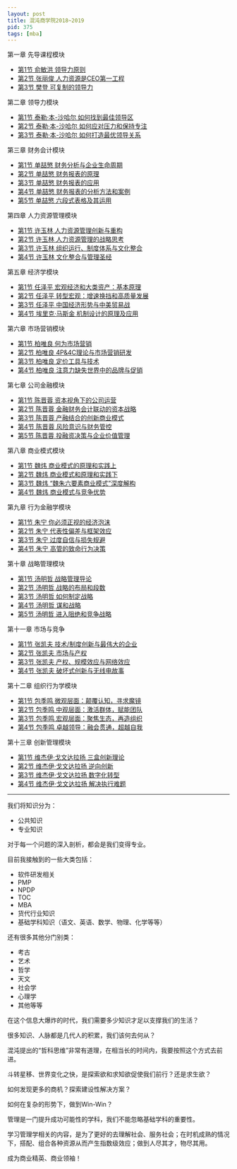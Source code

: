 ```yaml
---
layout: post
title: 混沌商学院2018~2019
pid: 375
tags: [mba]
---
```


第一章 先导课程模块
+ [第1节 俞敏洪 领导力原则](http://www.baoguoding.com/2019/06/406-mba0101.html)
+ [第2节 张丽俊 人力资源是CEO第一工程](http://www.baoguoding.com/2019/06/407-mba0102.html)
+ [第3节 樊登 可复制的领导力](http://www.baoguoding.com/2019/06/408-mba0103.html)

第二章 领导力模块
+ [第1节 泰勒·本-沙哈尔 如何找到最佳领导区](http://www.baoguoding.com/2018/04/274-tal.html)
+ [第2节 泰勒·本-沙哈尔 如何应对压力和保持专注](http://www.baoguoding.com/2019/06/404-mba0202.html)
+ [第3节 泰勒·本-沙哈尔 如何打造最优领导关系](http://www.baoguoding.com/2019/06/405-mba0203.html)

第三章 财务会计模块
+ [第1节 单喆慜 财务分析与企业生命周期](http://www.baoguoding.com/2018/10/300-xcw01.html)
+ [第2节 单喆慜 财务报表的原理](http://www.baoguoding.com/2018/10/301-xcw02.html)
+ [第3节 单喆慜 财务报表的应用](http://www.baoguoding.com/2018/10/302-xcw03.html)
+ [第4节 单喆慜 财务报表的分析方法和案例](http://www.baoguoding.com/2018/10/303-xcw04.html)
+ [第5节 单喆慜 六段式表格及其运用](http://www.baoguoding.com/2018/10/304-xcw05.html)

第四章 人力资源管理模块
+ [第1节 许玉林 人力资源管理创新与重构](http://www.baoguoding.com/2018/10/305-xyl01.html)
+ [第2节 许玉林 人力资源管理的战略思考](http://www.baoguoding.com/2018/10/306-xyl02.html)
+ [第3节 许玉林 组织运行、制度体系与文化整合](http://www.baoguoding.com/2018/10/307-xyl03.html)
+ [第4节 许玉林 文化整合与管理圣经](http://www.baoguoding.com/2018/11/308-xyl04.html)

第五章 经济学模块
+ [第1节 任泽平 宏观经济和大类资产：基本原理](http://www.baoguoding.com/2019/06/400-mba0501.html)
+ [第2节 任泽平 转型宏观：增速换挡和高质量发展](http://www.baoguoding.com/2019/06/401-mba0502.html)
+ [第3节 任泽平 中国经济形势与中美贸易战](http://www.baoguoding.com/2019/06/402-mba0503.html)
+ [第4节 埃里克·马斯金 机制设计的原理及应用](http://www.baoguoding.com/2019/06/403-mba0504.html)

第六章 市场营销模块
+ [第1节 柏唯良 何为市场营销](http://www.baoguoding.com/2018/11/309-marketing01.html)
+ [第2节 柏唯良 4P&4C理论与市场营销研发](http://www.baoguoding.com/2018/11/310-marketing02.html)
+ [第3节 柏唯良 定价工具与技术](http://www.baoguoding.com/2018/11/311-marketing03.html)
+ [第4节 柏唯良 注意力缺失世界中的品牌与促销](http://www.baoguoding.com/2018/11/312-marketing04.html)

第七章 公司金融模块
+ [第1节 陈晋蓉 资本视角下的公司运营](http://www.baoguoding.com/2018/10/292-gsjrx01.html)
+ [第2节 陈晋蓉 金融财务会计联动的资本战略](http://www.baoguoding.com/2018/10/293-gsjrx02.html)
+ [第3节 陈晋蓉 产融结合的创新商业模式](http://www.baoguoding.com/2018/10/294-gsjrx03.html)
+ [第4节 陈晋蓉 风险意识与财务管控](http://www.baoguoding.com/2018/10/295-gsjrx04.html)
+ [第5节 陈晋蓉 投融资决策与企业价值管理](http://www.baoguoding.com/2018/10/296-gsjrx05.html)

第八章 商业模式模块
+ [第1节 魏炜 商业模式的原理和实践上](http://www.baoguoding.com/2018/11/313-syms01.html)
+ [第2节 魏炜 商业模式和原理和实践下](http://www.baoguoding.com/2019/06/397-mba0802.html)
+ [第3节 魏炜 “魏朱六要素商业模式”深度解构](http://www.baoguoding.com/2019/06/398-mba0803.html)
+ [第4节 魏炜 商业模式与竞争优势](http://www.baoguoding.com/2019/06/399-mba0804.html)

第九章 行为金融学模块
+ [第1节 朱宁 你必须正视的经济泡沫](http://www.baoguoding.com/2019/06/393-mba0901.html)
+ [第2节 朱宁 代表性偏差与框架效应](http://www.baoguoding.com/2019/06/394-mba0902.html)
+ [第3节 朱宁 过度自信与损失规避](http://www.baoguoding.com/2019/06/395-mba0903.html)
+ [第4节 朱宁 高管的致命行为决策](http://www.baoguoding.com/2019/06/396-mba0904.html)

第十章 战略管理模块
+ [第1节 汤明哲 战略管理导论](http://www.baoguoding.com/2019/06/388-mba1001.html)
+ [第2节 汤明哲 战略的布局和段数](http://www.baoguoding.com/2019/06/389-mba1002.html)
+ [第3节 汤明哲 如何制定战略](http://www.baoguoding.com/2019/06/390-mba1003.html)
+ [第4节 汤明哲 谋和战略](http://www.baoguoding.com/2019/06/391-mba1004.html)
+ [第5节 汤明哲 进入阻绝和竞争战略](http://www.baoguoding.com/2019/06/392-mba1005.html)

第十一章 市场与竞争
+ [第1节 张凯夫 技术/制度创新与最伟大的企业](http://www.baoguoding.com/2019/06/384-mba1101.html)
+ [第2节 张凯夫 市场与产权](http://www.baoguoding.com/2019/06/385-mba1102.html)
+ [第3节 张凯夫 产权、规模效应与网络效应](http://www.baoguoding.com/2019/06/386-mba1103.html)
+ [第4节 张凯夫 破坏式创新与无线电故事](http://www.baoguoding.com/2019/06/387-mba1104.html)

第十二章 组织行为学模块
+ [第1节 包季鸣 微观层面：颠覆认知，寻求魔镜](http://www.baoguoding.com/2019/06/380-mba1201.html)
+ [第2节 包季鸣 中观层面：激活群体，赋能团队](http://www.baoguoding.com/2019/06/381-mba1202.html)
+ [第3节 包季鸣 宏观层面：聚焦生态，再造组织](http://www.baoguoding.com/2019/06/382-mba1203.html)
+ [第4节 包季鸣 卓越领导：融会贯通，超越自我](http://www.baoguoding.com/2019/06/383-mba1204.html)

第十三章 创新管理模块
+ [第1节 维杰伊·戈文达拉扬 三盒创新理论](http://www.baoguoding.com/2019/06/376-mba1301.html)
+ [第2节 维杰伊·戈文达拉扬 逆向创新](http://www.baoguoding.com/2019/06/377-mba1302.html)
+ [第3节 维杰伊·戈文达拉扬 数字化转型](http://www.baoguoding.com/2019/06/378-mba1303.html)
+ [第4节 维杰伊·戈文达拉扬 解决执行难题](http://www.baoguoding.com/2019/06/379-mba1304.html)

---

我们将知识分为：
+ 公共知识
+ 专业知识

对于每一个问题的深入剖析，都会是我们变得专业。

目前我接触到的一些大类包括：
+ 软件研发相关
+ PMP
+ NPDP
+ TOC
+ MBA
+ 货代行业知识
+ 基础学科知识（语文、英语、数学、物理、化学等等）

还有很多其他分门别类：
+ 考古
+ 艺术
+ 哲学
+ 天文
+ 社会学
+ 心理学
+ 其他等等

在这个信息大爆炸的时代，我们需要多少知识才足以支撑我们的生活？

很多知识、人脉都是几代人的积累，我们该何去何从？

混沌提出的“哲科思维”非常有道理，在相当长的时间内，我要按照这个方式去前进。

斗转星移、世界变化之快，是探索欲和求知欲促使我们前行？还是求生欲？

如何发现更多的商机？探索建设性解决方案？

如何在复杂的形势下，做到Win-Win？

管理是一门提升成功可能性的学科，我们不能忽略基础学科的重要性。

学习管理学相关的内容，是为了更好的去理解社会、服务社会；在时机成熟的情况下，搭配、组合各种资源从而产生指数级效应；做到人尽其才，物尽其用。

成为商业精英、商业领袖！